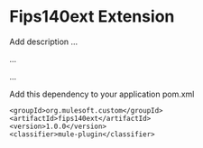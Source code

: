 # Fips140ext Extension

Add description ...


...


...


Add this dependency to your application pom.xml

```
<groupId>org.mulesoft.custom</groupId>
<artifactId>fips140ext</artifactId>
<version>1.0.0</version>
<classifier>mule-plugin</classifier>
```
